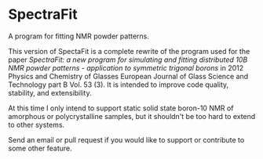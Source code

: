 SpectraFit
==========

A program for fitting NMR powder patterns.

This version of SpectaFit is a complete rewrite of the program used for the paper
*SpectraFit: a new program for simulating and fitting distributed 10B NMR powder patterns - application to symmetric trigonal borons* in 2012 Physics and Chemistry of Glasses European Journal
of Glass Science and Technology part B Vol. 53 (3).
It is intended to improve code quality, stability, and extensibility.

At this time I only intend to support static solid state boron-10 NMR
of amorphous or polycrystalline samples, but it shouldn't be too hard
to extend to other systems.

Send an email or pull request if you would like to support or contribute to some other feature.
